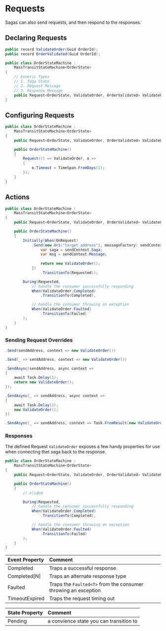 # Requests

Sagas can also send requests, and then respond to the responses.

## Declaring Requests

```csharp
public record ValidateOrder(Guid OrderId);
public record OrderValidated(Guid OrderId);

public class OrderStateMachine :
    MassTransitStateMachine<OrderState>
{
    // Generic Types
    // 1. Saga State
    // 2. Request Message
    // 3. Response Message
    public Request<OrderState, ValidateOrder, OrderValidated> ValidateOrder { get; private set; } = null!;
}
```

## Configuring Requests

```csharp
public class OrderStateMachine :
    MassTransitStateMachine<OrderState>
{
    public Request<OrderState, ValidateOrder, OrderValidated> ValidateOrder { get; private set; } = null!;

    public OrderStateMachine()
    {
        Request(() => ValidateOrder, o =>
        {
            o.Timeout = TimeSpan.FromDays(1);
        });
    }
}
```

## Actions


```csharp
public class OrderStateMachine :
    MassTransitStateMachine<OrderState>
{
    public Request<OrderState, ValidateOrder, OrderValidated> ValidateOrder { get; private set; } = null!;

    public OrderStateMachine()
    {
        Initially(When(OnRequest)
            .Send(new Uri("target address"), messageFactory: sendContext => {
                var saga = sendContext.Saga;
                var msg = sendContext.Message;
                
                return new ValidateOrder();
            })
                .TransitionTo(Requested));

        During(Requested,
            // handle the consumer successfully responding
            When(ValidateOrder.Completed)
                .TransitionTo(Completed),

            // handle the consumer throwing an exception
            When(ValidateOrder.Faulted)
                .TransitionTo(Failed)
        );
    }
}
```

### Sending Request Overrides

```csharp
.Send(sendAddress, context => new ValidateOrder())

.Send(_ => sendAddress, context => new ValidateOrder())

.SendAsync(sendAddress, async context => 
{
    await Task.Delay(1);
    return new ValidateOrder();
});

.SendAsync(_ => sendAddress, async context => 
{
    await Task.Delay(1);
    new ValidateOrder();
})

.SendAsync(_ => sendAddress, context => Task.FromResult(new ValidateOrder())
```

### Responses

The defined Request `ValidateOrder` exposes a few handy properties for use when
connecting thet saga back to the response.

```csharp
public class OrderStateMachine :
    MassTransitStateMachine<OrderState>
{
    public Request<OrderState, ValidateOrder, OrderValidated> ValidateOrder { get; private set; } = null!;

    public OrderStateMachine()
    {
        // elided

        During(Requested,
            // handle the consumer successfully responding
            When(ValidateOrder.Completed)
                .TransitionTo(Completed),

            // handle the consumer throwing an exception
            When(ValidateOrder.Faulted)
                .TransitionTo(Failed)
        );
    }
}
```

| Event Property    | Comment                       |
|:------------------|:------------------------------|
| Completed         | Traps a successful response   |
| Completed\[N\]    | Traps an alternate response type |
| Faulted           | Traps the `Faulted<T>` from the consumer throwing an exception  |
| TimeoutExpired    | Traps the request timing out|


| State Property    | Comment                       |
|:------------------|:------------------------------|
| Pending           |  a convience state you can transition to |


